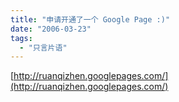 ```yaml
---
title: "申请开通了一个 Google Page :)"
date: "2006-03-23"
tags: 
  - "只言片语"
---
```


[http://ruanqizhen.googlepages.com/](http://ruanqizhen.googlepages.com/)
